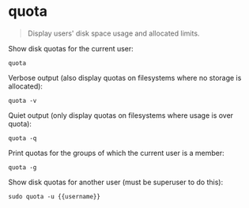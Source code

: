 quota
=====

> Display users' disk space usage and allocated limits.

Show disk quotas for the current user:

    quota

Verbose output (also display quotas on filesystems where no storage is allocated):

    quota -v

Quiet output (only display quotas on filesystems where usage is over quota):

    quota -q

Print quotas for the groups of which the current user is a member:

    quota -g

Show disk quotas for another user (must be superuser to do this):

    sudo quota -u {{username}}
